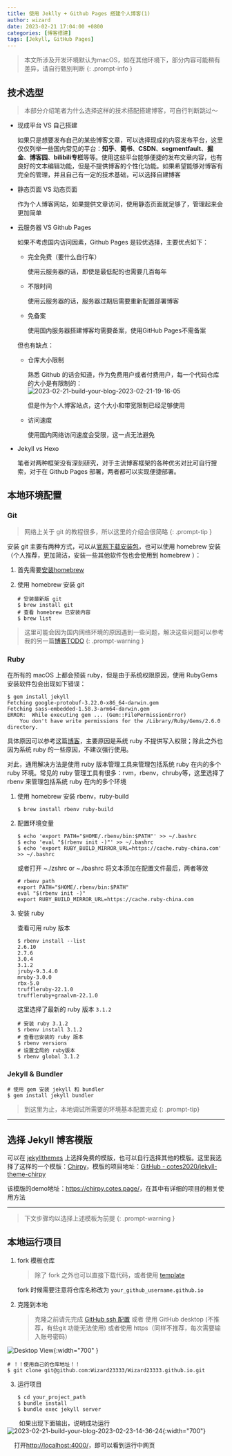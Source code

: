 ```yaml
---
title: 使用 Jeklly + Github Pages 搭建个人博客(1)
author: wizard
date: 2023-02-21 17:04:00 +0800
categories: [博客搭建]
tags: [Jekyll, GitHub Pages]
---
```


> 本文所涉及开发环境默认为macOS，如在其他环境下，部分内容可能稍有差异，请自行甄别判断
> {: .prompt-info }

## 技术选型

> 本部分介绍笔者为什么选择这样的技术搭配搭建博客，可自行判断跳过～

* 现成平台 VS 自己搭建
  
  如果只是想要发布自己的某些博客文章，可以选择现成的内容发布平台，这里仅仅列举一些国内常见的平台：**知乎**、**简书**、**CSDN**、**segmentfault**、**掘金**、**博客园**、**bilibili专栏**等等。使用这些平台能够便捷的发布文章内容，也有良好的文本编辑功能，但是不提供博客的个性化功能。如果希望能够对博客有完全的管理，并且自己有一定的技术基础，可以选择自建博客

* 静态页面 VS 动态页面
  
  作为个人博客网站，如果提供文章访问，使用静态页面就足够了，管理起来会更加简单

* 云服务器 VS Github Pages
  
  如果不考虑国内访问因素，Github Pages 是较优选择，主要优点如下：
  
  * 完全免费（要什么自行车）
    
    使用云服务器的话，即使是最低配的也需要几百每年
  
  * 不限时间
    
    使用云服务器的话，服务器过期后需要重新配置部署博客
  
  * 免备案
    
    使用国内服务器搭建博客均需要备案，使用GitHub Pages不需备案
  
  但也有缺点：
  
  * 仓库大小限制
    
    熟悉 Github 的话会知道，作为免费用户或者付费用户，每一个代码仓库的大小是有限制的：
    ![2023-02-21-build-your-blog-2023-02-21-19-16-05](https://cdn.jsdelivr.net/gh/Wizard23333/BlogPictures/archive_1/2023-02-21-build-your-blog-2023-02-21-19-16-05.png)
    
    但是作为个人博客站点，这个大小和带宽限制已经足够使用
  
  * 访问速度
    
    使用国内网络访问速度会受限，这一点无法避免

* Jekyll vs Hexo
  
  笔者对两种框架没有深刻研究，对于主流博客框架的各种优劣对比可自行搜索，对于在 Github Pages 部署，两者都可以实现便捷部署。

## 本地环境配置

### Git

> 网络上关于 git 的教程很多，所以这里的介绍会很简略
> {: .prompt-tip }

安装 git 主要有两种方式，可以从[官网下载安装包](https://git-scm.com/download/)，也可以使用 homebrew 安装（个人推荐，更加简洁，安装一些其他软件包也会使用到 homebrew ）：

1. 首先需要[安装homebrew](https://www.jianshu.com/p/e0471aa6672d)

2. 使用 homebrew 安装 git
   
   ```console
   # 安装最新版 git
   $ brew install git
   # 查看 homebrew 已安装内容
   $ brew list
   ```

> 这里可能会因为国内网络环境的原因遇到一些问题，解决这些问题可以参考我的另一篇[博客TODO]()
> {: .prompt-warning }

### Ruby

在所有的 macOS 上都会预装 ruby，但是由于系统权限原因，使用 RubyGems 安装软件包会出现如下错误：

```console
$ gem install jekyll
Fetching google-protobuf-3.22.0-x86_64-darwin.gem
Fetching sass-embedded-1.58.3-arm64-darwin.gem
ERROR:  While executing gem ... (Gem::FilePermissionError)
    You don't have write permissions for the /Library/Ruby/Gems/2.6.0 directory.
```

具体原因可以参考这篇[博客](https://www.rubyonmac.dev/you-dont-have-write-permissions-for-the-library-ruby-gems-2-6-0-directory)，主要原因是系统 ruby 不提供写入权限；除此之外也因为系统 ruby 的一些原因，不建议强行使用。

对此，通用解决方法是使用 ruby 版本管理工具来管理包括系统 ruby 在内的多个 ruby 环境。常见的 ruby 管理工具有很多：rvm，rbenv，chruby等，这里选择了 rbenv 来管理包括系统 ruby 在内的多个环境

1. 使用 homebrew 安装 rbenv，ruby-build
   
   ```console
   $ brew install rbenv ruby-build
   ```

2. 配置环境变量
   
   ```console
   $ echo 'export PATH="$HOME/.rbenv/bin:$PATH"' >> ~/.bashrc
   $ echo 'eval "$(rbenv init -)"' >> ~/.bashrc
   $ echo 'export RUBY_BUILD_MIRROR_URL=https://cache.ruby-china.com' >> ~/.bashrc
   ```
   
   或者打开 ~./zshrc or ~./bashrc 将文本添加在配置文件最后，两者等效
   
   ```textile
   # rbenv path
   export PATH="$HOME/.rbenv/bin:$PATH"
   eval "$(rbenv init -)"
   export RUBY_BUILD_MIRROR_URL=https://cache.ruby-china.com
   ```

3. 安装 ruby
   
   查看可用 ruby 版本
   
   ```console
   $ rbenv install --list
   2.6.10
   2.7.6
   3.0.4
   3.1.2
   jruby-9.3.4.0
   mruby-3.0.0
   rbx-5.0
   truffleruby-22.1.0
   truffleruby+graalvm-22.1.0
   ```
   
   这里选择了最新的 ruby 版本 `3.1.2`
   
   ```console
   # 安装 ruby 3.1.2
   $ rbenv install 3.1.2
   # 查看已安装的 ruby 版本
   $ rbenv versions
   # 设置全局的 ruby版本
   $ rbenv global 3.1.2
   ```

### Jekyll & Bundler

```console
# 使用 gem 安装 jekyll 和 bundler
$ gem install jekyll bundler
```

> 到这里为止，本地调试所需要的环境基本配置完成
> {: .prompt-tip}

---

## 选择 Jekyll 博客模版

可以在 [jekyllthemes](http://jekyllthemes.org/) 上选择免费的模版，也可以自行选择其他的模版。这里我选择了这样的一个模版：[Chirpy](http://jekyllthemes.org/themes/jekyll-theme-chirpy/)，模版的项目地址：[GitHub - cotes2020/jekyll-theme-chirpy](https://github.com/cotes2020/jekyll-theme-chirpy/)

该模版的demo地址：<https://chirpy.cotes.page/>，在其中有详细的项目的相关使用方法

---

> 下文步骤均以选择上述模板为前提
> {: .prompt-warning }

## 本地运行项目

1. fork 模板仓库
   
   > 除了 fork 之外也可以直接下载代码，或者使用 [template](https://github.com/cotes2020/chirpy-starter/)
   
   fork 时候需要注意将仓库名称改为 `your_github_username.github.io`

2. 克隆到本地
   
   > 克隆之前请先完成 [GitHub ssh 配置](https://blog.csdn.net/weixin_42310154/article/details/118340458) 或者 使用 GitHub desktop (不推荐，有些git 功能无法使用) 或者使用 https（同样不推荐，每次需要输入账号密码）

![Desktop View](https://cdn.jsdelivr.net/gh/Wizard23333/BlogPictures/archive_1/2023-02-21-build-your-blog-2023-02-23-14-14-21.png){:width="700" }

```console
# ！！使用自己的仓库地址！！
$ git clone git@github.com:Wizard23333/Wizard23333.github.io.git
```

3. 运行项目
   
   ```console
   $ cd your_project_path
   $ bundle install
   $ bundle exec jekyll server
   ```

       如果出现下面输出，说明成功运行
![2023-02-21-build-your-blog-2023-02-23-14-36-24](https://cdn.jsdelivr.net/gh/Wizard23333/BlogPictures/archive_1/2023-02-21-build-your-blog-2023-02-23-14-36-24.png){:width="700"}

    打开<http://localhost:4000/>，即可以看到运行中网页
